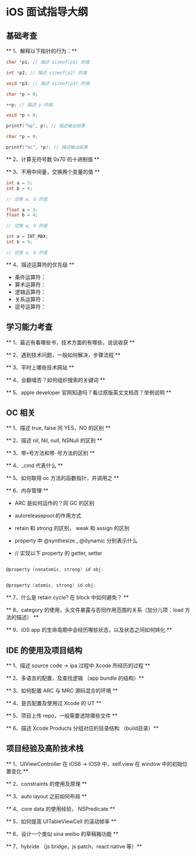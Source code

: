 # iOS 面试指导大纲


## 基础考查

** 1、解释以下指针的行为：**

```c
char *p1; // 描述 sizeof(p1) 的值

int *p2; // 描述 sizeof(p2) 的值

void *p3; // 描述 sizeof(p3) 的值
```

```c
char *p = 0;

++p; // 描述 p 的值
```

```c
void *p = 0;

printf("%p", p); // 描述输出结果
```

```c
char *p = 0;

printf("%c", *p); // 描述输出结果
```


** 2、计算无符号数 0x70 的十进制值 **

** 3、不用中间量，交换两个变量的值 **

```c
int a = 3;
int b = 4;

// 交换 a, b 的值
```

```c
float a = 3;
float b = 4;

// 交换 a, b 的值
```

```c
int a = INT_MAX;
int b = 9;

// 交换 a, b 的值
```

** 4、描述运算符的优先级 **

- 条件运算符：
- 算术运算符：
- 逻辑运算符：
- 关系运算符：
- 逗号运算符：


## 学习能力考查

** 1、最近有看哪些书，技术方面的有哪些，说说收获 **

** 2、遇到技术问题，一般如何解决，步骤流程 **

** 3、平时上哪些技术网站 **

** 4、会翻墙否？如何组织搜索的关键词 **

** 5、apple developer 官网知道吗？看过原版英文文档否？举例说明 **


## OC 相关

** 1、描述 true, false 同 YES，NO 的区别 **

** 2、描述 nil, Nil, null, NSNull 的区别 **

** 3、带`+`号方法和带`-`号方法的区别 **

** 4、_cmd 代表什么 **

** 5、如何取得 oc 方法的函数指针，并调用之 **

** 6、内存管理 **

- ARC 是如何运作的？同 GC 的区别

- autoreleasepool 的作用方式

-  retain 和 strong 的区别， weak 和 assign 的区别

- property 中 @synthesize , @dynamic 分别表示什么

- // 实现以下 property 的 getter, setter

```objective-c

@property (nonatomic, strong) id obj;

```

```objective-c

@property (atomic, strong) id obj;

```

** 7、什么是 retain cycle? 在 block 中如何避免？ **

** 8、category 的使用，头文件暴露与否同作用范围的关系（加分儿项：load 方法的描述） **

** 9、iOS app 的生命周期中会经历哪些状态，以及状态之间如何转化 **


## IDE 的使用及项目结构

** 1、描述 source code -> ipa 过程中 Xcode 所经历的过程 **

** 2、多语言的配置，及查找逻辑 （app  bundle 的结构）**

** 3、如何配置 ARC 与 MRC 源码混合的环境 **

** 4、是否配置及使用过 Xcode 的 UT **

** 5、项目上传 repo，一般需要滤除哪些文件 **

** 6、描述 Xcode Products 分组对应的目录结构 （build目录）**


## 项目经验及高阶技术栈

** 1、UIViewController 在 iOS6 -> iOS9 中，self.view 在 window 中的初始位置变化 **

** 2、constraints 的使用及原理 **

** 3、auto layout 之前如何布局 **

** 4、core data 的使用经验， NSPredicate **

** 5、如何提高 UITableViewCell 的滚动帧率 **

** 6、设计一个类似 sina weibo 的草稿箱功能 **

** 7、hybride （js bridge，js patch，react native 等）**

